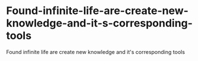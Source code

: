 # Found-infinite-life-are-create-new-knowledge-and-it-s-corresponding-tools
Found infinite life are create new knowledge and it's corresponding tools
